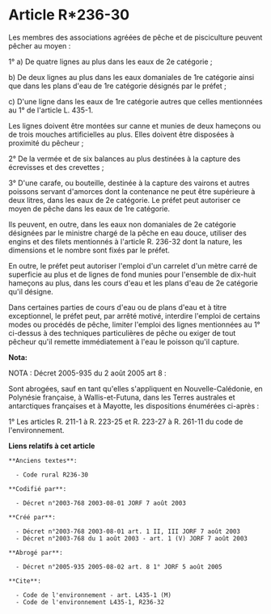 # Article R*236-30

Les membres des associations agréées de pêche et de pisciculture peuvent pêcher au moyen :

1° a) De quatre lignes au plus dans les eaux de 2e catégorie ;

b) De deux lignes au plus dans les eaux domaniales de 1re catégorie ainsi que dans les plans d'eau de 1re catégorie désignés
par le préfet ;

c) D'une ligne dans les eaux de 1re catégorie autres que celles mentionnées au 1° de l'article L. 435-1.

Les lignes doivent être montées sur canne et munies de deux hameçons ou de trois mouches artificielles au plus. Elles doivent
être disposées à proximité du pêcheur ;

2° De la vermée et de six balances au plus destinées à la capture des écrevisses et des crevettes ;

3° D'une carafe, ou bouteille, destinée à la capture des vairons et autres poissons servant d'amorces dont la contenance ne
peut être supérieure à deux litres, dans les eaux de 2e catégorie. Le préfet peut autoriser ce moyen de pêche dans les eaux
de 1re catégorie.

Ils peuvent, en outre, dans les eaux non domaniales de 2e catégorie désignées par le ministre chargé de la pêche en eau
douce, utiliser des engins et des filets mentionnés à l'article R. 236-32 dont la nature, les dimensions et le nombre sont
fixés par le préfet.

En outre, le préfet peut autoriser l'emploi d'un carrelet d'un mètre carré de superficie au plus et de lignes de fond munies
pour l'ensemble de dix-huit hameçons au plus, dans les cours d'eau et les plans d'eau de 2e catégorie qu'il désigne.

Dans certaines parties de cours d'eau ou de plans d'eau et à titre exceptionnel, le préfet peut, par arrêté motivé, interdire
l'emploi de certains modes ou procédés de pêche, limiter l'emploi des lignes mentionnées au 1° ci-dessus à des techniques
particulières de pêche ou exiger de tout pêcheur qu'il remette immédiatement à l'eau le poisson qu'il capture.

**Nota:**

NOTA : Décret 2005-935 du 2 août 2005 art 8 :

Sont abrogées, sauf en tant qu'elles s'appliquent en Nouvelle-Calédonie, en Polynésie française, à Wallis-et-Futuna, dans les
Terres australes et antarctiques françaises et à Mayotte, les dispositions énumérées ci-après :

1° Les articles R. 211-1 à R. 223-25 et R. 223-27 à R. 261-11 du code de l'environnement.

**Liens relatifs à cet article**

	**Anciens textes**:

	  - Code rural R236-30

	**Codifié par**:

	  - Décret n°2003-768 2003-08-01 JORF 7 août 2003

	**Créé par**:

	  - Décret n°2003-768 2003-08-01 art. 1 II, III JORF 7 août 2003
	  - Décret n°2003-768 du 1 août 2003 - art. 1 (V) JORF 7 août 2003

	**Abrogé par**:

	  - Décret n°2005-935 2005-08-02 art. 8 1° JORF 5 août 2005

	**Cite**:

	  - Code de l'environnement - art. L435-1 (M)
	  - Code de l'environnement L435-1, R236-32
